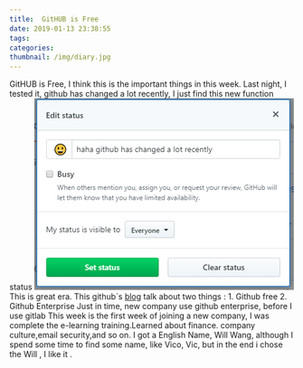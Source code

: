 ```yaml
---
title:  GitHUB is Free
date: 2019-01-13 23:38:55
tags: 
categories: 
thumbnail: /img/diary.jpg
---
```


GitHUB is Free, I think this is the important things in this week. Last night, I tested it, 
github has changed a lot recently, I just find this new function status
![alt](/img/github-newfunction.png)
This is  great era.  This github`s  [blog](https://blog.github.com/2019-01-07-new-year-new-github/) talk about two things :
	1. Github free
	2. Github Enterprise
Just in time, new company use github enterprise, before I use gitlab
This week is the first week of joining a new company,
I was complete the e-learning training.Learned  about finance. 
company culture,email security,and so on.
I got a English Name, Will Wang, although I spend some time to  find some name,
like Vico, Vic, but in the end i chose  the Will ,  I like it .

